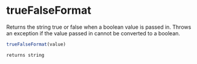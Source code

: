 # trueFalseFormat

Returns the string true or false when a boolean value is passed in. Throws an exception if the value passed in cannot be converted to a boolean.

```javascript
trueFalseFormat(value)
```

```javascript
returns string
```
